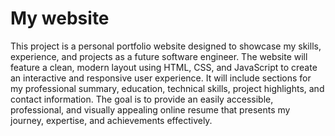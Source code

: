 # My website

This project is a personal portfolio website designed to showcase my skills, experience, and projects as a future software engineer. The website will feature a clean, modern layout using HTML, CSS, and JavaScript to create an interactive and responsive user experience. It will include sections for my professional summary, education, technical skills, project highlights, and contact information. The goal is to provide an easily accessible, professional, and visually appealing online resume that presents my journey, expertise, and achievements effectively.
